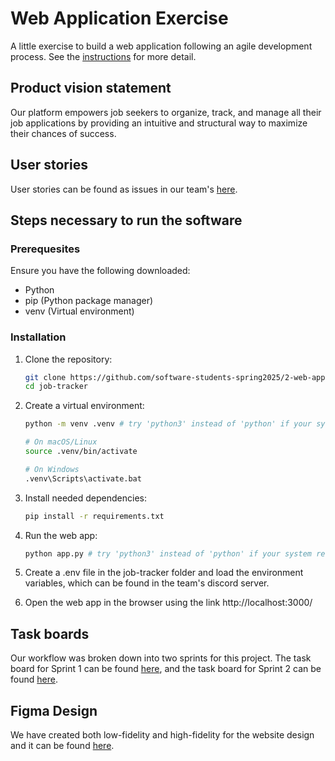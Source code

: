 # Web Application Exercise

A little exercise to build a web application following an agile development process. See the [instructions](instructions.md) for more detail.

## Product vision statement

Our platform empowers job seekers to organize, track, and manage all their job applications by providing an intuitive and structural way to maximize their chances of success.  

## User stories

User stories can be found as issues in our team's [here](./user-stories.md). 

## Steps necessary to run the software

### Prerequesites

Ensure you have the following downloaded:
- Python 
- pip (Python package manager)
- venv (Virtual environment)

### Installation

1. Clone the repository:
    ```sh
    git clone https://github.com/software-students-spring2025/2-web-app-anything
    cd job-tracker
   ```
   
2. Create a virtual environment:
    ```sh
    python -m venv .venv # try 'python3' instead of 'python' if your system requires it

    # On macOS/Linux
    source .venv/bin/activate

    # On Windows
    .venv\Scripts\activate.bat
    ```

3. Install needed dependencies:
   ```sh
   pip install -r requirements.txt
   ```

4. Run the web app:
   ```sh
   python app.py # try 'python3' instead of 'python' if your system requires it
   ```

5. Create a .env file in the job-tracker folder and load the environment variables, which can be found in the team's discord server.

6. Open the web app in the browser using the link http://localhost:3000/

## Task boards

Our workflow was broken down into two sprints for this project. The task board for Sprint 1 can be found [here](https://github.com/orgs/software-students-spring2025/projects/40), and the task board for Sprint 2 can be found [here](https://github.com/orgs/software-students-spring2025/projects/44).

## Figma Design

We have created both low-fidelity and high-fidelity for the website design and it can be found [here](https://www.figma.com/design/E8Zts9lPw8aI4A8I0yFpZB/Proj2?node-id=0-1&t=FvQsGjv0FRIx74oT-1).
